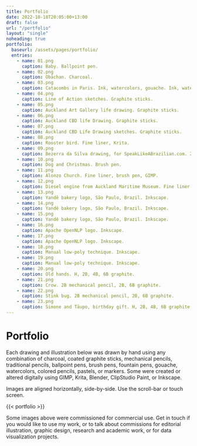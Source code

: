 ```yaml
---
title: Portfolio
date: 2022-10-18T20:05:00+13:00
draft: false
url: "/portfolio"
layout: "single"
noheading: true
portfolio:
  baseurl: /assets/pages/portfolio/
  entries:
    - name: 01.png
      caption: Baby. Ballpoint pen.
    - name: 02.png
      caption: Obāchan. Charcoal.
    - name: 03.png
      caption: Catacombs in Paris. Ink, watercolors, gouache. Ink, watercolors, gouache.
    - name: 04.png
      caption: Line of Action sketches. Graphite sticks.
    - name: 05.png
      caption: Auckland Art Gallery life drawing. Graphite sticks.
    - name: 06.png
      caption: Auckland CBD life Drawing. Graphite sticks.
    - name: 07.png
      caption: Auckland CBD Life Drawing sketches. Graphite sticks.
    - name: 08.png
      caption: Rooster bird. Fine liner, Krita.
    - name: 09.png
      caption: Bezerra da Silva drawing, for SpeakLikeABrazilian.com. 2B graphite, GIMP.
    - name: 10.png
      caption: Dog and Christmas. Brush pen.
    - name: 11.png
      caption: Alonzo Church. Fine liner, brush pen, GIMP.
    - name: 12.png
      caption: Diesel engine from Auckland Maritime Museum. Fine liner.
    - name: 13.png
      caption: Yandê bakery logo, São Paulo, Brazil. Inkscape.
    - name: 14.png
      caption: Yandê bakery logo, São Paulo, Brazil. Inkscape.
    - name: 15.png
      caption: Yandê bakery logo, São Paulo, Brazil. Inkscape.
    - name: 16.png
      caption: Apache OpenNLP logo. Inkscape.
    - name: 17.png
      caption: Apache OpenNLP logo. Inkscape.
    - name: 18.png
      caption: Manual low-poly technique. Inkscape.
    - name: 19.png
      caption: Manual low-poly technique. Inkscape.
    - name: 20.png
      caption: Old hands. H, 2B, 4B, 6B graphite.
    - name: 21.png
      caption: Crow. 2B mechanical pencil, 2B, 6B graphite.
    - name: 22.png
      caption: Stink bug. 2B mechanical pencil, 2B, 6B graphite.
    - name: 23.png
      caption: Simone and Tāupo, birthday gift. H, 2B, 4B, 6B graphite.
---
```


<h1 aria-hidden="true" class="hidden">Portfolio</h1>

Each drawing and illustration below was drawn by hand using any combination of
charcoal, coated graphite sticks, mechanical pencils, traditional pencils,
ballpoint pens, brush pens, fountain pens, gouache, watercolors, colored
pencils, pastels, or markers. Some were created or altered digitally using
GIMP, Krita, Blender, ClipStudio Paint, or Inkscape.

Images are aligned horizontally, side-by-side. Use the scroll-bar or touch screen.

{{< portfolio >}}

Some images above were commissioned for commercial use. Get in touch if
you would like to use my work, or to talk about commissions for editorial
illustration, graphic design, research and academic work, or for data
visualization projects.
